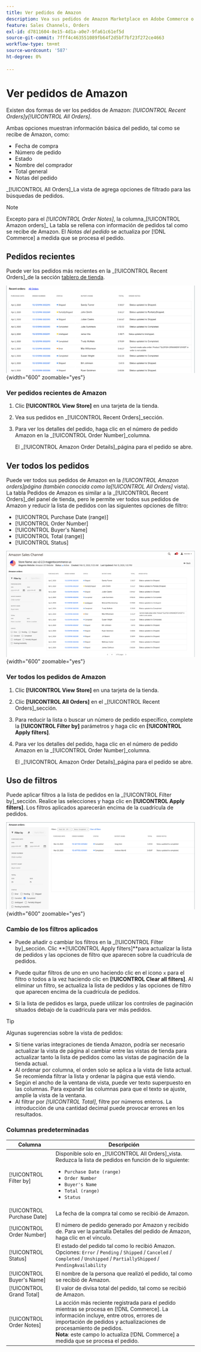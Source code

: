 ```yaml
---
title: Ver pedidos de Amazon
description: Vea sus pedidos de Amazon Marketplace en Adobe Commerce o en el administrador de Magento Open Source.
feature: Sales Channels, Orders
exl-id: d7811604-8e15-4d1a-a0e7-9fa61c61ef5d
source-git-commit: 7fff4c463551089fb64f2d5bf7bf23f272ce4663
workflow-type: tm+mt
source-wordcount: '587'
ht-degree: 0%

---
```


# Ver pedidos de Amazon

Existen dos formas de ver los pedidos de Amazon: _[!UICONTROL Recent Orders]_y_[!UICONTROL All Orders]_.

Ambas opciones muestran información básica del pedido, tal como se recibe de Amazon, como:

- Fecha de compra
- Número de pedido
- Estado
- Nombre del comprador
- Total general
- Notas del pedido

_[!UICONTROL All Orders]_La vista de agrega opciones de filtrado para las búsquedas de pedidos.

>[!NOTE]
>
>Excepto para el _[!UICONTROL Order Notes]_, la columna_[!UICONTROL Amazon orders]_ La tabla se rellena con información de pedidos tal como se recibe de Amazon. El _Notas del pedido_ se actualiza por [!DNL Commerce] a medida que se procesa el pedido.

## Pedidos recientes

Puede ver los pedidos más recientes en la _[!UICONTROL Recent Orders]_de la sección [tablero de tienda](./amazon-store-dashboard.md).

![Pedidos recientes](assets/amazon-recent-orders-imported.png){width="600" zoomable="yes"}

### Ver pedidos recientes de Amazon

1. Clic **[!UICONTROL View Store]** en una tarjeta de la tienda.

1. Vea sus pedidos en _[!UICONTROL Recent Orders]_sección.

1. Para ver los detalles del pedido, haga clic en el número de pedido Amazon en la _[!UICONTROL Order Number]_columna.

   El _[!UICONTROL Amazon Order Details]_página para el pedido se abre.

## Ver todos los pedidos

Puede ver todos sus pedidos de Amazon en la _[!UICONTROL Amazon orders]_página (también conocida como la_[!UICONTROL All Orders]_ vista). La tabla Pedidos de Amazon es similar a la _[!UICONTROL Recent Orders]_del panel de tienda, pero le permite ver todos sus pedidos de Amazon y reducir la lista de pedidos con las siguientes opciones de filtro:

- [!UICONTROL Purchase Date (range)]
- [!UICONTROL Order Number]
- [!UICONTROL Buyer's Name]
- [!UICONTROL Total (range)]
- [!UICONTROL Status]

![Pedidos de Amazon](assets/amazon-orders-list-all.png){width="600" zoomable="yes"}

### Ver todos los pedidos de Amazon

1. Clic **[!UICONTROL View Store]** en una tarjeta de la tienda.

1. Clic **[!UICONTROL All Orders]** en el _[!UICONTROL Recent Orders]_sección.

1. Para reducir la lista o buscar un número de pedido específico, complete la **[!UICONTROL Filter by]** parámetros y haga clic en **[!UICONTROL Apply filters]**.

1. Para ver los detalles del pedido, haga clic en el número de pedido Amazon en la _[!UICONTROL Order Number]_columna.

   El _[!UICONTROL Amazon Order Details]_página para el pedido se abre.

## Uso de filtros

Puede aplicar filtros a la lista de pedidos en la _[!UICONTROL Filter by]_sección. Realice las selecciones y haga clic en **[!UICONTROL Apply filters]**. Los filtros aplicados aparecerán encima de la cuadrícula de pedidos.

![Filtros para ver pedidos de Amazon](assets/amazon-orders-filter-view.png){width="600" zoomable="yes"}

### Cambio de los filtros aplicados

- Puede añadir o cambiar los filtros en la _[!UICONTROL Filter by]_sección. Clic **[!UICONTROL Apply filters]**para actualizar la lista de pedidos y las opciones de filtro que aparecen sobre la cuadrícula de pedidos.

- Puede quitar filtros de uno en uno haciendo clic en el icono `x` para el filtro o todos a la vez haciendo clic en **[!UICONTROL Clear all filters]**. Al eliminar un filtro, se actualiza la lista de pedidos y las opciones de filtro que aparecen encima de la cuadrícula de pedidos.

- Si la lista de pedidos es larga, puede utilizar los controles de paginación situados debajo de la cuadrícula para ver más pedidos.

>[!TIP]
>
>Algunas sugerencias sobre la vista de pedidos:
>
>- Si tiene varias integraciones de tienda Amazon, podría ser necesario actualizar la vista de página al cambiar entre las vistas de tienda para actualizar tanto la lista de pedidos como las vistas de paginación de la tienda actual.
>- Al ordenar por columna, el orden solo se aplica a la vista de lista actual. Se recomienda filtrar la lista y ordenar la página que está viendo.
>- Según el ancho de la ventana de vista, puede ver texto superpuesto en las columnas. Para expandir las columnas para que el texto se ajuste, amplíe la vista de la ventana.
>- Al filtrar por _[!UICONTROL Total]_, filtre por números enteros. La introducción de una cantidad decimal puede provocar errores en los resultados.

### Columnas predeterminadas

| Columna | Descripción |
|----------------------------|------------------------------------------------------------------------------------------------------------------------------------------------------------------------------------------------------------------------------------------------------------|
| [!UICONTROL Filter by] | Disponible solo en _[!UICONTROL All Orders]_vista.<br>Reduzca la lista de pedidos en función de lo siguiente:<ul><li>`Purchase Date (range)`</li><li>`Order Number`</li><li>`Buyer's Name`</li><li>`Total (range)`</li><li>`Status`</li></ul> |
| [!UICONTROL Purchase Date] | La fecha de la compra tal como se recibió de Amazon. |
| [!UICONTROL Order Number] | El número de pedido generado por Amazon y recibido de. Para ver la pantalla Detalles del pedido de Amazon, haga clic en el vínculo. |
| [!UICONTROL Status] | El estado del pedido tal como lo recibió Amazon. Opciones: `Error` / `Pending` / `Shipped` / `Canceled` / `Completed` / `Unshipped` / `PartiallyShipped` / `PendingAvailability` |
| [!UICONTROL Buyer's Name] | El nombre de la persona que realizó el pedido, tal como se recibió de Amazon. |
| [!UICONTROL Grand Total] | El valor de divisa total del pedido, tal como se recibió de Amazon. |
| [!UICONTROL Order Notes] | La acción más reciente registrada para el pedido mientras se procesa en [!DNL Commerce]. La información incluye, entre otros, errores de importación de pedidos y actualizaciones de procesamiento de pedidos.<br>**Nota**: este campo lo actualiza [!DNL Commerce] a medida que se procesa el pedido. |
